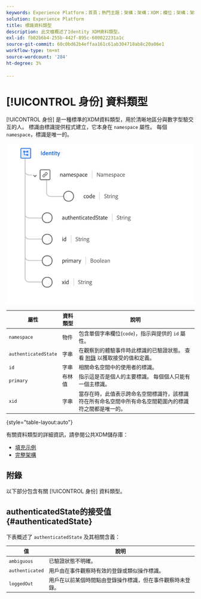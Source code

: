 ```yaml
---
keywords: Experience Platform；首頁；熱門主題；架構；架構；XDM；欄位；架構；架構；標識；資料類型；資料類型；
solution: Experience Platform
title: 標識資料類型
description: 此文檔概述了Identity XDM資料類型。
exl-id: fb02b6b4-255b-442f-895c-600022231a1c
source-git-commit: 60c0bd62b4effaa161c61ab304718ab8c20a06e1
workflow-type: tm+mt
source-wordcount: '284'
ht-degree: 3%

---
```


# [!UICONTROL 身份] 資料類型

[!UICONTROL 身份] 是一種標準的XDM資料類型，用於清晰地區分與數字型驗交互的人。 標識由標識提供程式建立，它本身在 `namespace` 屬性。 每個 `namespace`，標識是唯一的。

<img src="../images/data-types/identity.png" width="550" /><br />

| 屬性 | 資料類型 | 說明 |
| --- | --- | --- |
| `namespace` | 物件 | 包含單個字串欄位(`code`)，指示與提供的 `id` 屬性。 |
| `authenticatedState` | 字串 | 在觀察到的體驗事件時此標識的已驗證狀態。 查看 [附錄](#authenticatedState) 以獲取接受的值和定義。 |
| `id` | 字串 | 相關命名空間中的使用者的標識。 |
| `primary` | 布林值 | 指示這是否是個人的主要標識。 每個個人只能有一個主標識。 |
| `xid` | 字串 | 當存在時，此值表示跨命名空間標識符，該標識符在所有命名空間中所有命名空間範圍內的標識符之間都是唯一的。 |

{style="table-layout:auto"}

有關資料類型的詳細資訊，請參閱公共XDM儲存庫：

* [填充示例](https://github.com/adobe/xdm/blob/master/components/datatypes/identity.example.1.json)
* [完整架構](https://github.com/adobe/xdm/blob/master/components/datatypes/identity.schema.json)

## 附錄

以下部分包含有關 [!UICONTROL 身份] 資料類型。

## authenticatedState的接受值 {#authenticatedState}

下表概述了 `authenticatedState` 及其相關含義：

| 值 | 說明 |
| --- | --- |
| `ambiguous` | 已驗證狀態不明確。 |
| `authenticated` | 用戶由在事件觀察時有效的登錄或類似操作標識。 |
| `loggedOut` | 用戶在以前某個時間點由登錄操作標識，但在事件觀察時未登錄。 |
